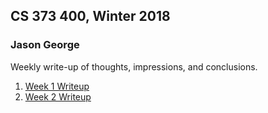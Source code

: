 ## CS 373 400, Winter 2018
### Jason George

Weekly write-up of thoughts, impressions, and conclusions.

1. [Week 1 Writeup](https://jaegermeiste.github.io/DefenseAgainstTheDarkArts/Week1Writeup)
2. [Week 2 Writeup](https://jaegermeiste.github.io/DefenseAgainstTheDarkArts/Week2Writeup)
